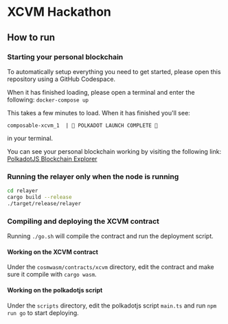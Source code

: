 # XCVM Hackathon

## How to run

### Starting your personal blockchain
To automatically setup everything you need to get started,
please open this repository using a GitHub Codespace.

When it has finished loading, please open a terminal and enter the following:
`docker-compose up`

This takes a few minutes to load. When it has finished you'll see:

`composable-xcvm_1  | 🚀 POLKADOT LAUNCH COMPLETE 🚀` 

in your terminal.

You can see your personal blockchain working by visiting the following link:
[PolkadotJS Blockchain Explorer](https://polkadot.js.org/apps/?rpc=ws%3A%2F%2F127.0.0.1%3A9988#/explorer)

### Running the relayer only when the node is running
```bash
cd relayer
cargo build --release
./target/release/relayer
```

### Compiling and deploying the XCVM contract
Running `./go.sh` will compile the contract and run the deployment script.

#### Working on the XCVM contract
Under the `cosmwasm/contracts/xcvm` directory, edit the contract and make sure it compile with `cargo wasm`.

#### Working on the polkadotjs script
Under the `scripts` directory, edit the polkadotjs script `main.ts` and run `npm run go` to start deploying.
